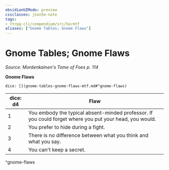 ```yaml
---
obsidianUIMode: preview
cssclasses: json5e-note
tags:
- ttrpg-cli/compendium/src/5e/mtf
aliases: ["Gnome Tables; Gnome Flaws"]
---
```

# Gnome Tables; Gnome Flaws
*Source: Mordenkainen's Tome of Foes p. 114* 

**Gnome Flaws**

`dice: [](gnome-tables-gnome-flaws-mtf.md#^gnome-flaws)`

| dice: d4 | Flaw |
|----------|------|
| 1 | You embody the typical absent-minded professor. If you could forget where you put your head, you would. |
| 2 | You prefer to hide during a fight. |
| 3 | There is no difference between what you think and what you say. |
| 4 | You can't keep a secret. |
^gnome-flaws